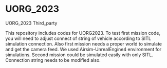 # UORG_2023
UORG_2023 Third_party

This repository includes codes for UORG2023. To test first mission code, you will need to adjust connect of string of vehicle according to SITL simulation connection.
Also first mission needs a proper world to simulate and get the camera feed. We used Airsim-UnrealEngine4 environment for simulations. 
Second mission could be simulated easily with only SITL. Connection string needs to be modified also. 
